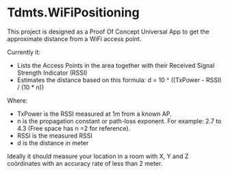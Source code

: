 # Tdmts.WiFiPositioning


This project is designed as a Proof Of Concept Universal App to get the approximate distance from a WiFi access point.

Currently it:
-  Lists the Access Points in the area together with their Received Signal Strength Indicator (RSSI)
-  Estimates the distance based on this formula: d = 10 ^ ((TxPower - RSSI) / (10 * n))

Where:
-  TxPower is the RSSI measured at 1m from a known AP.
-  n is the propagation constant or path-loss exponent. For example: 2.7 to 4.3 (Free space has n =2 for reference).
-  RSSI is the measured RSSI
-  d is the distance in meter

Ideally it should measure your location in a room with X, Y and Z coördinates with an accuracy rate of less than 2 meter.
